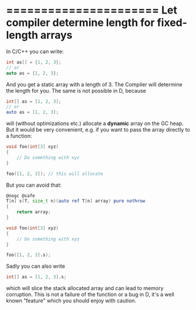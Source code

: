 ======================
Let compiler determine length for fixed-length arrays
======================

In C/C++ you can write:
```c
int as[] = {1, 2, 3};
// or
auto as = {1, 2, 3};
```
And you get a static array with a length of 3. The Compiler will determine the length for you.
The same is not possible in D, because
```d
int[] as = [1, 2, 3];
// or
auto as = [1, 2, 3];
```
will (without optimizations etc.) allocate a **dynamic** array on the GC heap.
But it would be very convenient, e.g. if you want to pass the array directly to a function:
```d
void foo(int[3] xyz)
{
	// Do something with xyz
}

foo([1, 2, 3]); // this will allocate
```
But you can avoid that:

```d
@nogc @safe
T[n] s(T, size_t n)(auto ref T[n] array) pure nothrow
{
	return array;
}

void foo(int[3] xyz)
{
	// Do something with xyz
}

foo([1, 2, 3].s);
```

Sadly you can also write
```d
int[] as = [1, 2, 3].s;
```
which will slice the stack allocated array and can lead to memory corruption.
This is not a failure of the function or a bug in D, it's a well known "feature" which you should enjoy with caution.